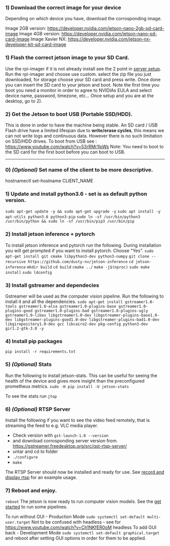 ### 1)  Download the correct image for your device
Depending on which device you have, download the corrosponding image.

Image 2GB version: https://developer.nvidia.com/jetson-nano-2gb-sd-card-image
Image 4GB version: https://developer.nvidia.com/jetson-nano-sd-card-image
Image Xavier NX: https://developer.nvidia.com/jetson-nx-developer-kit-sd-card-image

### 1) Flash the correct jetson image to your SD Card.
Use the rpi-imager if it is not already install see the 2 point in [server setup](https://github.com/petoor/unforeseen-server/blob/main/SETUP_SERVER.md).
Run the rpi-imager and choose use custom.
select the zip file you just downloaded, for storage choose your SD card and press write.
Once done you can insert the SD card to your jetson and boot. Note the first time you boot you need a monitor in order to agree to NVIDIAs EULA and select device name, password, timezone, etc...
Once setup and you are at the desktop, go to 2).

### 2)  Get the Jetson to boot USB (Portable SSD/HDD).
This is done in order to have the machine being stable. An SD card / USB Flash drive have a limited lifespan due to **write/erase cycles**, this means we can not write logs and continuous data. However there is no such limitation on SSD/HDD drives. 
To boot from USB see : https://www.youtube.com/watch?v=53rRMr1IpWs
Note: You need to boot to the SD card for the first boot before you can boot to USB.

---


### 0) *(Optional)* Set name of the client to be more descriptive. 
hostnamectl set-hostname CLIENT_NAME

### 1) Update and install python3.6 - set is as default python version.
`sudo apt-get update -y && sudo apt-get upgrade -y`
`sudo apt install -y apt-utils python3.6 python3-pip`
`sudo ln -sf /usr/bin/python3 /usr/bin/python && sudo ln -sf /usr/bin/pip3 /usr/bin/pip`


### 2) Install jetson inference + pytorch
To install jetson inference and pytorch run the following.
During installation you will get prompted if you want to install pytorch. Choose "Yes".
`sudo apt-get install git cmake libpython3-dev python3-numpy`
`git clone --recursive https://github.com/dusty-nv/jetson-inference`
`cd jetson-inference`
`mkdir build`
`cd build`
`cmake ../`
`make -j$(nproc)`
`sudo make install`
`sudo ldconfig`

### 3) Install gstreamer and dependecies
Gstreamer will be used as the computer vision pipeline. Run the following to install it and all the dependencies.
`sudo apt-get install gstreamer1.0-tools gstreamer1.0-alsa gstreamer1.0-plugins-base gstreamer1.0-plugins-good gstreamer1.0-plugins-bad gstreamer1.0-plugins-ugly gstreamer1.0-libav libgstreamer1.0-dev libgstreamer-plugins-base1.0-dev libgstreamer-plugins-good1.0-dev libgstreamer-plugins-bad1.0-dev libgirepository1.0-dev gcc libcairo2-dev pkg-config python3-dev gir1.2-gtk-3.0 -y`

### 4) Install pip packages

`pip install -r requirements.txt`

### 5) *(Optional)* Stats
Run the following to install jetson-stats. This can be useful for seeing the health of the device and gives more insight than the preconfigured prometheus metrics.
`sudo -H pip install -U jetson-stats`

To see the stats run `jtop`

### 6) *(Optional)* RTSP Server
Install the following if you want to see the video feed remotely, that is streaming the feed to e.g. VLC media player.

- Check version with `gst-launch-1.0 --version`
-  and download corrosponding server version from.
https://gstreamer.freedesktop.org/src/gst-rtsp-server/
- untar and cd to folder
- `./configure`
- `make`

The RTSP Server should now be installed and ready for use. See [record and display rtsp](https://github.com/petoor/unforeseen-client/blob/main/unforeseen/analysis/pipelines/record-and-display-rtsp-raw.txt) for an example usage.

### 7) Reboot and enjoy.
`reboot`
The jetson is now ready to run computer vision models. See the [get started](https://github.com/petoor/unforeseen-client/blob/main/GET_STARTED.MD) to run some pipelines.

To run without GUI - Production Mode
`sudo systemctl set-default multi-user.target`
Not to be confused with headless - see for https://www.youtube.com/watch?v=Ch1NKfER0oM headless 
To add GUI back  - Development Mode
`sudo systemctl set-default graphical.target`
and reboot after setting GUI options in order for them to be applied.
